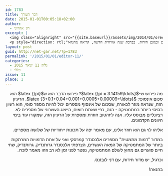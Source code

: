 ```yaml
---
id: 1783
title: דבר העורך
date: 2015-01-01T00:05:18+02:00
author:
  - רון אהרוני
excerpt: |
  <img class="alignright" src="{{site.baseurl}}/assets/img/2014/01/orech.jpg" alt="רון אהרוני,הפקולטה למתמטיקה, הטכניון" width="81" height="81" />
  <p style="direction: rtl;">מאמר מרתק על כיצד סכום של אינסוף מספרים יכול להיות מספר סופי, מאמר יפה על תכונות ייחודיות של שלושה מספרים,  מאמר לזכרו של אחד המתמטיקיים הגדולים של המאה העשרים וכמובן חידות. בברכת שנה אזרחית חדשה, קריאה מהנה!</p>
layout: post
guid: http://net-gar.net/?p=1783
permalink: '/2015/01/01/editor-11/'
categories:
  - גליון 11 ינואר 2015
  - כללי
issue: 11
place: 1
---
```

<p style="direction: rtl;">
  מה פירוש ש-$latex {\pi = 3.14159\ldots}$? פירוש הדבר הוא ש$latex {\pi}$ הוא סכום אינסופי: $latex {3+0.1+0.04+0.001+0.0005+0.00009+\ldots}$. הרעיון הזה, שנראה מוזר לכאורה, שסכום של אינסוף מספרים יכול להיות מספר סופי, הוא רעיון בסיסי ביותר במתמטיקה - הנה, כפי שאתם רואים, הייצוג העשרוני של מספרים לא רציונליים מבוסס עליו. אנה ליזהטוב חוזרת ומספרת על הרעיון הזה, שמקורו עוד בימי היוונים הקדמונים.
</p>

<p style="direction: rtl;">
  אליהו לוי גם הוא חוזר אלינו, עם מאמר יפה על תכונות ייחודיות של שלושה מספרים.
</p>

<p style="direction: rtl;">
  במדור "דמות מתמטית" מספרים אלכסנדר קמרסקי ואני על אחת הדמויות המרתקות ביותר של המתמטיקה של המאה העשרים, הצרפתי אלכסנדר גרותנדיק. גרותנדיק, שחי חיים סוערים גם מחוץ לעולם המתמטיקה, נפטר לפני זמן לא רב וזהו מאמר לזכרו.
</p>

<p style="direction: rtl;">
  וכרגיל, יש מדור חידות, עם דני לובזנס.
</p>

<p style="direction: rtl;">
  בהנאה!
</p>